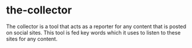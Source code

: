 # the-collector
The collector is a tool that acts as a reporter for any content that is posted on social sites. This tool is fed key words which it uses to listen to these sites for any content.
